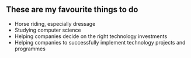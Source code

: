 ## These are my favourite things to do
- Horse riding, especially dressage
- Studying computer science
- Helping companies decide on the right technology investments
- Helping companies to successfully implement technology projects and programmes

